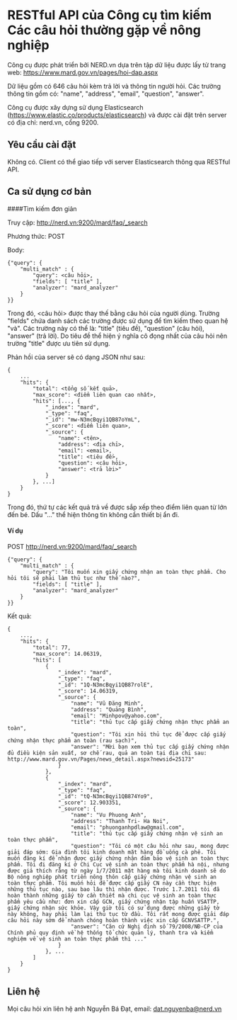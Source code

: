 **RESTful API của Công cụ tìm kiếm Các câu hỏi thường gặp về nông nghiệp**
================

Công cụ được phát triển bởi NERD.vn dựa trên tập dữ liệu được lấy từ trang web: https://www.mard.gov.vn/pages/hoi-dap.aspx

Dữ liệu gồm có 646 câu hỏi kèm trả lời và thông tin người hỏi. Các trường thông tin gồm có: "name", "address", "email", "question", "answer".

Công cụ được xây dựng sử dụng Elasticsearch (https://www.elastic.co/products/elasticsearch) và được cài đặt trên server có địa chỉ: nerd.vn, cổng 9200.


Yêu cầu cài đặt 
---------------

Không có.
Client có thể giao tiếp với server Elasticsearch thông qua RESTful API.

Ca sử dụng cơ bản
----------------

####Tìm kiếm đơn giản

Truy cập: http://nerd.vn:9200/mard/faq/_search

Phương thức: POST

Body:

    {"query": {
        "multi_match" : {
            "query": <câu hỏi>,
            "fields": [ "title" ],
            "analyzer": "mard_analyzer"
        }
    }}

Trong đó, <câu hỏi> được thay thế bằng câu hỏi của người dùng. Trường "fields" chứa danh sách các trường được sử dụng để tìm kiếm
theo quan hệ "và".
Các trường này có thể là: "title" (tiêu đề), "question" (câu hỏi), "answer" (trả lời). Do tiêu đề thể hiện ý nghĩa cô
đọng nhất của câu hỏi nên trường "title" được ưu tiên sử dụng.

Phản hồi của server sẽ có dạng JSON như sau:

    {
        ...
        "hits": {
            "total": <tổng số kết quả>,
            "max_score": <điểm liên quan cao nhất>,
            "hits": [..., {
                "_index": "mard",
                "_type": "faq",
                "_id": "mw-N3mcBqyi1QB87oYmL",
                "_score": <điểm liên quan>,
                "_source": {
                    "name": <tên>,
                    "address": <địa chỉ>,
                    "email": <email>,
                    "title": <tiêu đề>,
                    "question": <câu hỏi>,
                    "answer": <trả lời>"
                }
            }, ...]
        }
    }

Trong đó, thứ tự các kết quả trả về được sắp xếp theo điểm liên quan từ lớn đến bé. Dấu "..."
thể hiện thông tin không cần thiết bị ẩn đi.

#### Ví dụ

POST http://nerd.vn:9200/mard/faq/_search

	{"query": {
        "multi_match" : {
            "query": "Tôi muốn xin giấy chứng nhận an toàn thực phẩm. Cho hỏi tôi sẽ phải làm thủ tục như thế nào?",
            "fields": [ "title" ],
            "analyzer": "mard_analyzer"
        }
    }}

Kết quả:

	{
	    ...,
	    "hits": {
	        "total": 77,
	        "max_score": 14.06319,
	        "hits": [
	            {
	                "_index": "mard",
	                "_type": "faq",
	                "_id": "1Q-N3mcBqyi1QB87rolE",
	                "_score": 14.06319,
	                "_source": {
	                    "name": "Vũ Đăng Minh",
	                    "address": "Quảng Bình",
	                    "email": "Minhpov@yahoo.com",
	                    "title": "thủ tục cấp giấy chứng nhận thực phẩm an toàn",
	                    "question": "Tôi xin hỏi thủ tục để được cấp giấy chứng nhận thực phẩm an toàn (rau sạch)",
	                    "answer": "Mời bạn xem thủ tục cấp giấy chứng nhận đủ điều kiện sản xuất, sơ chế rau, quả an toàn tại địa chỉ sau: http://www.mard.gov.vn/Pages/news_detail.aspx?newsid=25173"
	                }
	            },
	            {
	                "_index": "mard",
	                "_type": "faq",
	                "_id": "tQ-N3mcBqyi1QB874Yo9",
	                "_score": 12.903351,
	                "_source": {
	                    "name": "Vu Phuong Anh",
	                    "address": "Thanh Tri- Ha Noi",
	                    "email": "phuonganhpdlaw@gmail.com",
	                    "title": "thủ tục cấp giấy chứng nhận vệ sinh an toàn thực phẩm",
	                    "question": "Tôi có một câu hỏi như sau, mong được giải đáp sớm: Gia đình tôi kinh doanh mặt hàng đồ uống cà phê. Tôi muốn đăng kí để nhận được giấy chứng nhận đảm bảo vệ sinh an toàn thực phẩm. Tôi đi đăng kí ở Chi Cục vệ sinh an toàn thực phẩm hà nội, nhưng được giả thích rằng từ ngày 1/7/2011 mặt hàng mà tôi kinh doanh sẽ do Bộ nông nghiệp phát triển nông thôn cấp giấy chứng nhận vệ sinh an toàn thực phẩm. Tôi muốn hỏi để được cấp giấy CN này cần thực hiện những thủ tục nào, sau bao lâu thì nhận được. Trước 1.7.2011 tôi đã hoàn thành những giấy tờ cần thiết mà chi cục vệ sinh an toàn thực phẩm yêu cầu như: đơn xin cấp GCN, giấy chứng nhận tập huấn VSATTP, giấy chứng nhận sức khỏe. Vậy giờ tôi có sử dụng được những giấy tờ này không, hay phải làm lại thủ tục từ đầu. Tôi rất mong được giải đáp câu hỏi này sớm để nhanh chóng hoàn thành việc xin cấp GCNVSATTP.",
	                    "answer": "Căn cứ Nghị định số 79/2008/NĐ-CP của Chính phủ quy định về hệ thống tổ chức quản lý, thanh tra và kiểm nghiệm về vệ sinh an toàn thực phẩm thì ..."
	                }
	            }, ...
	        ]
	    }
	}


Liên hệ
------------

Mọi câu hỏi xin liên hệ anh Nguyễn Bá Đạt, email: dat.nguyenba@nerd.vn
